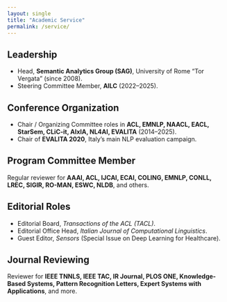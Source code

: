 ```yaml
---
layout: single
title: "Academic Service"
permalink: /service/
---
```


## Leadership
- Head, **Semantic Analytics Group (SAG)**, University of Rome “Tor Vergata” (since 2008).  
- Steering Committee Member, **AILC** (2022–2025).  

## Conference Organization
- Chair / Organizing Committee roles in **ACL, EMNLP, NAACL, EACL, StarSem, CLiC-it, AIxIA, NL4AI, EVALITA** (2014–2025).  
- Chair of **EVALITA 2020**, Italy’s main NLP evaluation campaign.  

## Program Committee Member
Regular reviewer for **AAAI, ACL, IJCAI, ECAI, COLING, EMNLP, CONLL, LREC, SIGIR, RO-MAN, ESWC, NLDB**, and others.  

## Editorial Roles
- Editorial Board, *Transactions of the ACL (TACL)*.  
- Editorial Office Head, *Italian Journal of Computational Linguistics*.  
- Guest Editor, *Sensors* (Special Issue on Deep Learning for Healthcare).  

## Journal Reviewing
Reviewer for **IEEE TNNLS, IEEE TAC, IR Journal, PLOS ONE, Knowledge-Based Systems, Pattern Recognition Letters, Expert Systems with Applications**, and more.  